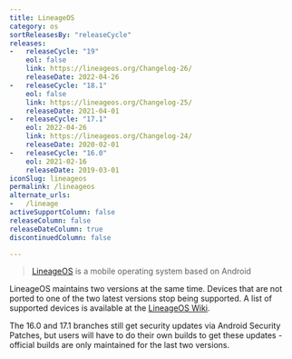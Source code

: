 ```yaml
---
title: LineageOS
category: os
sortReleasesBy: "releaseCycle"
releases:
-   releaseCycle: "19"
    eol: false
    link: https://lineageos.org/Changelog-26/
    releaseDate: 2022-04-26
-   releaseCycle: "18.1"
    eol: false
    link: https://lineageos.org/Changelog-25/
    releaseDate: 2021-04-01
-   releaseCycle: "17.1"
    eol: 2022-04-26
    link: https://lineageos.org/Changelog-24/
    releaseDate: 2020-02-01
-   releaseCycle: "16.0"
    eol: 2021-02-16
    releaseDate: 2019-03-01
iconSlug: lineageos
permalink: /lineageos
alternate_urls:
-   /lineage
activeSupportColumn: false
releaseColumn: false
releaseDateColumn: true
discontinuedColumn: false

---
```


> [LineageOS](https://lineageos.org/) is a mobile operating system based on Android 

LineageOS maintains two versions at the same time. Devices that are not ported to one of the two latest versions stop being supported. A list of supported devices is available at the [LineageOS Wiki](https://wiki.lineageos.org/devices/).

The 16.0 and 17.1 branches still get security updates via Android Security Patches, but users will have to do their own builds to get these updates - official builds are only maintained for the last two versions.
